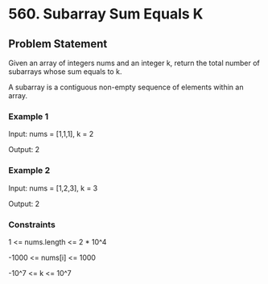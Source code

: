 # 560. Subarray Sum Equals K

## Problem Statement

Given an array of integers nums and an integer k, return the total number of subarrays whose sum equals to k.

A subarray is a contiguous non-empty sequence of elements within an array.

### Example 1

Input: nums = [1,1,1], k = 2

Output: 2

### Example 2

Input: nums = [1,2,3], k = 3

Output: 2

### Constraints

1 <= nums.length <= 2 * 10^4

-1000 <= nums[i] <= 1000

-10^7 <= k <= 10^7
